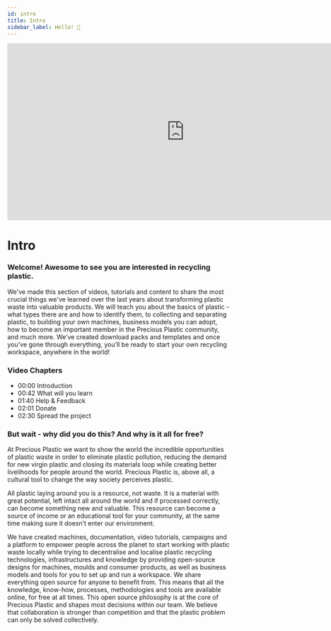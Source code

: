 ```yaml
---
id: intro
title: Intro
sidebar_label: Hello! 🤙
---
```


<div class="videocontainer">
  <iframe width="800" height="400" src="https://www.youtube.com/embed/dP1s7viFZHY" frameborder="0" allow="accelerometer; autoplay; encrypted-media; gyroscope; picture-in-picture" allowfullscreen></iframe>
</div>

<style>
:root {
  --highlight: #e1e1e1;
  --hover: #e1e1e1;
}
</style>

# Intro

<div class="videoChapters">
<div class="videoChaptersMain">

### Welcome! Awesome to see you are interested in recycling plastic.
We've made this section of videos, tutorials and content to share the most crucial things we've learned over the last years about transforming plastic waste into valuable products. We will teach you about the basics of plastic - what types there are and how to identify them, to collecting and separating plastic, to building your own machines, business models you can adopt, how to become an important member in the Precious Plastic community, and much more. We’ve created download packs and templates and once you’ve gone through everything, you’ll be ready to start your own recycling workspace, anywhere in the world!

</div>
<div class="videoChaptersSidebar">

### Video Chapters

- 00:00 Introduction
- 00:42 What will you learn
- 01:40 Help & Feedback
- 02:01 Donate
- 02:30 Spread the project

</div>
</div>

### But wait - why did you do this? And why is it all for free?

At Precious Plastic we want to show the world the incredible opportunities of plastic waste in order to eliminate plastic pollution, reducing the demand for new virgin plastic and closing its materials loop while creating better livelihoods for people around the world. Precious Plastic is, above all, a cultural tool to change the way society perceives plastic.

All plastic laying around you is a resource, not waste. It is a material with great potential, left intact all around the world and if processed correctly, can become something new and valuable. This resource can become a source of income or an educational tool for your community, at the same time making sure it doesn’t enter our environment.

We have created machines, documentation, video tutorials, campaigns and a platform to empower people across the planet to start working with plastic waste locally while trying to decentralise and localise plastic recycling technologies, infrastructures and knowledge by providing open-source designs for machines, moulds and consumer products, as well as business models and tools for you to set up and run a workspace.
We share everything open source for anyone to benefit from. This means that all the knowledge, know-how, processes, methodologies and tools are available online, for free at all times. This open source philosophy is at the core of Precious Plastic and shapes most decisions within our team. We believe that collaboration is stronger than competition and that the plastic problem can only be solved collectively.
